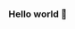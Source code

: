 ### Hello world 👋

<!--
🐍🔍🌐

"Python learner and database enthusiast, continuously expanding my skill set. 
My repositories cover Python projects and exploration of various databases. 
Currently learning web application development to further enhance my abilities. 

Glad you stopped by! 😊"
-->
